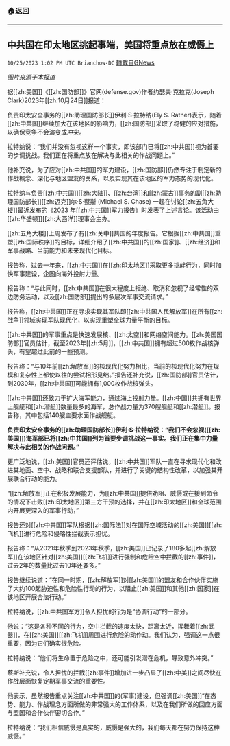 ###  [:house:返回](README.md)
---


## 中共国在印太地区挑起事端，美国将重点放在威慑上
`10/25/2023 1:02 PM UTC Brianchow-DC` [轉載自GNews](https://gnews.org/articles/1879206)

*图片来源于本报道*

据[[zh:美国]]《[[zh:国防部]]》官网(defense.gov)作者约瑟夫·克拉克(Joseph Clark)2023年[[zh:10月24日]]报道：

负责印太安全事务的[[zh:助理国防部长]]伊利·S·拉特纳(Ely S. Ratner)表示，随着[[zh:中共国]]继续加大在该地区的影响力，[[zh:国防部]]采取了稳健的应对措施，以确保竞争不会演变成冲突。 

拉特纳说：“我们并没有忽视这样一个事实，即该部门已将[[zh:中共国]]视为首要的步调挑战。我们正在将重点放在解决与此相关的作战问题上。”

他补充说，为了应对[[zh:中共国]]的军力建设，[[zh:国防部]]仍然专注于制定新的作战概念、深化与地区盟友的关系，以及实现其在该地区的军力态势的现代化。 

拉特纳与负责[[zh:中共国]][[zh:大陆]]、[[zh:台湾]]和[[zh:蒙古]]事务的副[[zh:助理国防部长]][[zh:迈克]]尔·S·蔡斯 (Michael S. Chase) 一起在讨论[[zh:五角大楼]]最近发布的《2023 年[[zh:中共国]]军力报告》时发表了上述言论。该活动由[[zh:华盛顿]][[zh:大西洋]]理事会主办。

[[zh:五角大楼]]上周发布了有[[zh:关中]]共国的年度报告。它根据[[zh:中共国]]重塑[[zh:国际秩序]]的目标，详细介绍了[[zh:中共国]]的[[zh:国家]]、[[zh:经济]]和军事战略、当前能力和未来现代化目标。 

报告称，过去一年来，[[zh:中共国]]在[[zh:印太地区]]采取更多挑衅行为，同时加快军事建设，企图向海外投射力量。

报告称：“与此同时，[[zh:中共国]]在很大程度上拒绝、取消和忽视了经常性的双边防务活动，以及[[zh:国防部]]提出的多层次军事交流请求。” 

报告称，[[zh:中共国]]正在寻求实现其军队即[[zh:中共国人民解放军]]在所有[[zh:战争]]领域实现军队现代化，以实现重塑全球力量平衡的目标。

[[zh:中共国]]的军事重点是快速发展核、[[zh:太空]]和网络空间能力。[[zh:美国国防部]]官员估计，截至2023年[[zh:5月]]，[[zh:中共国]]拥有超过500枚作战核弹头，有望超过此前的一些预测。 

报告称：“与10年前[[zh:解放军]]的核现代化努力相比，当前的核现代化努力在规模和复杂性上都使以往的尝试相形见绌。”报告还补充说，[[zh:国防部]]官员估计，到2030年，[[zh:中共国]]可能拥有1,000枚作战核弹头。

[[zh:中共国]]还致力于扩大海军能力，通过海上投射力量。[[zh:中国]]共拥有世界上舰艇和[[zh:潜艇]]数量最多的海军，总作战力量为370艘舰艇和[[zh:潜艇]]。报告称，其中包括140艘主要水面作战舰艇。

**负责印太安全事务的[[zh:助理国防部长]]伊利·S·拉特纳说：“我们不会忽视([[zh:美国]])海军部已将[[zh:中共国]]列为首要步调挑战这一事实。我们正在集中力量解决与此相关的作战问题。”**

更广泛地说，[[zh:美国]]官员还评估说，[[zh:中共国]]军队一直在寻求现代化和改进其地面、空中、战略和联合支援部队，并进行了关键的结构性改革，以加强其开展联合行动的能力。

“[[zh:解放军]]正在积极发展能力，为[[zh:中共国]]提供劝阻、威慑或在接到命令的情况下击败[[zh:印太地区]]第三方干预的选择，并在[[zh:印太地区]]和全球范围内开展更深入的军事行动，”

报告还对[[zh:中共国]]军队根据[[zh:国际法]]对在国际空域活动的[[zh:美国]][[zh:飞机]]进行危险和侵略性拦截表示担忧。 

报告称：“从2021年秋季到2023年秋季，[[zh:美国]]已记录了180多起[[zh:解放军]]在该地区针对[[zh:美国]][[zh:飞机]]进行强制和危险空中拦截的[[zh:事件]]，过去2年的数量比过去10年还要多。” 

报告继续说道：“在同一时期，[[zh:解放军]]对[[zh:美国]]的盟友和合作伙伴实施了大约100起胁迫性和危险性行动的行为，以阻止[[zh:美国]]和其他[[zh:国家]]在该地区开展合法行动。” 

拉特纳说，[[zh:中共国军方]]令人担忧的行为是“协调行动”的一部分。

他说：“这是各种不同的行为，空中拦截的速度太快，距离太近，挥舞着[[zh:武器]]，在[[zh:美国]][[zh:飞机]]周围进行危险的动作动。我们认为，强调这一点很重要，因为它们确实很危险。

拉特纳说：“他们将生命置于危险之中，还可能引发潜在危机，导致意外冲突。” 

蔡斯补充说，令人担忧的拦截[[zh:事件]]增加进一步凸显了[[zh:中美]]之间尽快在作战层面恢复定期军事交流的重要性。

他表示，虽然报告重点关注[[zh:中共国]]的(军事)建设，但强调[[zh:美国]]“在态势、能力、作战理念方面所做的非常强大的工作体系，以及在我们所做的回应方面与盟国和合作伙伴密切合作。”

拉特纳说：“我们相信威慑是真实的，威慑是强大的，我们每天都在努力保持这种威慑。”
